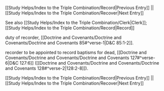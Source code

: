 [[Study Helps/Index to the Triple Combination/Record|Previous Entry]]  ||  [[Study Helps/Index to the Triple Combination/Recover|Next Entry]]

 See also [[Study Helps/Index to the Triple Combination/Clerk|Clerk]]; [[Study Helps/Index to the Triple Combination/Record|Record]]

 duty of recorder, [[Doctrine and Covenants/Doctrine and Covenants/Doctrine and Covenants 85#^verse-1|D&C 85:1-2]].

 recorder to be appointed to record baptisms for dead, [[Doctrine and Covenants/Doctrine and Covenants/Doctrine and Covenants 127#^verse-6|D&C 127:6]] ([[Doctrine and Covenants/Doctrine and Covenants/Doctrine and Covenants 128#^verse-2|128:2-8]]).

[[Study Helps/Index to the Triple Combination/Record|Previous Entry]]  ||  [[Study Helps/Index to the Triple Combination/Recover|Next Entry]]